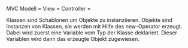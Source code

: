 MVC
Modell =
View =
Controller =

Klassen sind Schablonen um Objekte zu instanziieren.
Objekte sind Instanzen von Klassen, sie werden mit Hilfe des new-Operator erzeugt. Dabei wird zuerst eine Variable vom Typ der Klasse deklariert. Dieser Variablen wird dann das erzeugte Objekt zugewiesen.